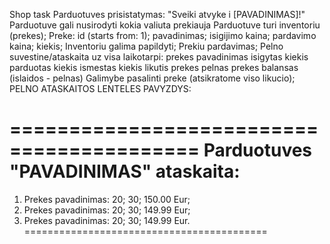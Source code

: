 Shop task
Parduotuves prisistatymas:
"Sveiki atvyke i [PAVADINIMAS]!"
Parduotuve gali nusirodyti kokia valiuta prekiauja
Parduotuve turi inventoriu (prekes);
Preke:
id (starts from: 1);
pavadinimas;
isigijimo kaina;
pardavimo kaina;
kiekis;
Inventoriu galima papildyti;
Prekiu pardavimas;
Pelno suvestine/ataskaita uz visa laikotarpi:
prekes pavadinimas
isigytas kiekis
parduotas kiekis
ismestas kiekis
likutis
prekes pelnas
prekes balansas (islaidos - pelnas)
Galimybe pasalinti preke (atsikratome viso likucio);
PELNO ATASKAITOS LENTELES PAVYZDYS:

==========================================
Parduotuves "PAVADINIMAS" ataskaita:
==========================================
1) Prekes pavadinimas: 20; 30; 150.00 Eur;
2) Prekes pavadinimas: 20; 30; 149.99 Eur;
3) Prekes pavadinimas: 20; 30; 149.99 Eur.
==========================================